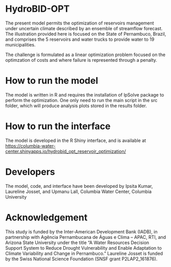 # HydroBID-OPT
The present model permits the optimization of reservoirs management under uncertain climate described by an ensemble of streamflow forecast. The illustration provided here is focused on the State of Pernambuco, Brazil, and comprises the 5 reservoirs and water trucks to provide water to 19 municipalities.

The challenge is formulated as a linear optimization problem focused on the optimzation of costs and where failure is represented through a penalty.

# How to run the model
The model is written in R and requires the installation of lpSolve package to perform the optimization. One only need to run the main script in the src folder, which will produce analysis plots stored in the results folder.

# How to run the interface
The model is developed in the R Shiny interface, and is available at https://columbia-water-center.shinyapps.io/hydrobid_opt_reservoir_optimization/

# Developers 
The model, code, and interface have been developed by Ipsita Kumar, Laureline Josset, and Upmanu Lall, Columbia Water Center, Columbia University

# Acknowledgement
This study is funded by the Inter-American Development Bank (IADB), in partnership with Agência Pernambucana de Águas e Clima – APAC, RTI, and Arizona State University under the title “A Water Resources Decision Support System to Reduce Drought Vulnerability and Enable Adaptation to Climate Variability and Change in Pernambuco.” Laureline Josset is funded by the Swiss National Science Foundation (SNSF grant P2LAP2_161876).
